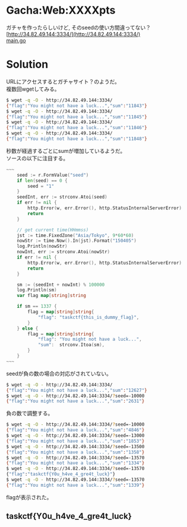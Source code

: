 # Gacha:Web:XXXXpts
ガチャを作ったらしいけど, そのseedの使い方間違ってない？  
[http://34.82.49.144:3334/](http://34.82.49.144:3334/)  
[main.go](main.go)  

# Solution
URLにアクセスするとガチャサイト？のようだ。  
複数回wgetしてみる。  
```bash
$ wget -q -O - http://34.82.49.144:3334/
{"flag":"You might not have a luck...","sum":"11843"}
$ wget -q -O - http://34.82.49.144:3334/
{"flag":"You might not have a luck...","sum":"11845"}
$ wget -q -O - http://34.82.49.144:3334/
{"flag":"You might not have a luck...","sum":"11846"}
$ wget -q -O - http://34.82.49.144:3334/
{"flag":"You might not have a luck...","sum":"11848"}
```
秒数が経過するごとにsumが増加しているようだ。  
ソースの以下に注目する。  
```go
~~~
	seed := r.FormValue("seed")
	if len(seed) == 0 {
		seed = "1"
	}
	seedInt, err := strconv.Atoi(seed)
	if err != nil {
		http.Error(w, err.Error(), http.StatusInternalServerError)
		return
	}

	// get current time(HHmmss)
	jst := time.FixedZone("Asia/Tokyo", 9*60*60)
	nowStr := time.Now().In(jst).Format("150405")
	log.Println(nowStr)
	nowInt, err := strconv.Atoi(nowStr)
	if err != nil {
		http.Error(w, err.Error(), http.StatusInternalServerError)
		return
	}

	sm := (seedInt + nowInt) % 100000
	log.Println(sm)
	var flag map[string]string

	if sm == 1337 {
		flag = map[string]string{
			"flag": "taskctf{this_is_dummy_flag}",
		}
	} else {
		flag = map[string]string{
			"flag": "You might not have a luck...",
			"sum":  strconv.Itoa(sm),
		}
	}
~~~
```
seedが負の数の場合の対応がされていない。  
```bash
$ wget -q -O - http://34.82.49.144:3334/
{"flag":"You might not have a luck...","sum":"12627"}
$ wget -q -O - http://34.82.49.144:3334/?seed=-10000
{"flag":"You might not have a luck...","sum":"2631"}
```
負の数で調整する。  
```bash
$ wget -q -O - http://34.82.49.144:3334/?seed=-10000
{"flag":"You might not have a luck...","sum":"4846"}
$ wget -q -O - http://34.82.49.144:3334/?seed=-13000
{"flag":"You might not have a luck...","sum":"1853"}
$ wget -q -O - http://34.82.49.144:3334/?seed=-13500
{"flag":"You might not have a luck...","sum":"1358"}
$ wget -q -O - http://34.82.49.144:3334/?seed=-13570
{"flag":"You might not have a luck...","sum":"1334"}
$ wget -q -O - http://34.82.49.144:3334/?seed=-13570
{"flag":"taskctf{Y0u_h4ve_4_gre4t_luck}"}
$ wget -q -O - http://34.82.49.144:3334/?seed=-13570
{"flag":"You might not have a luck...","sum":"1339"}
```
flagが表示された。  

## taskctf{Y0u_h4ve_4_gre4t_luck}